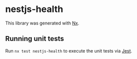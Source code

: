# nestjs-health

This library was generated with [Nx](https://nx.dev).

## Running unit tests

Run `nx test nestjs-health` to execute the unit tests via [Jest](https://jestjs.io).
